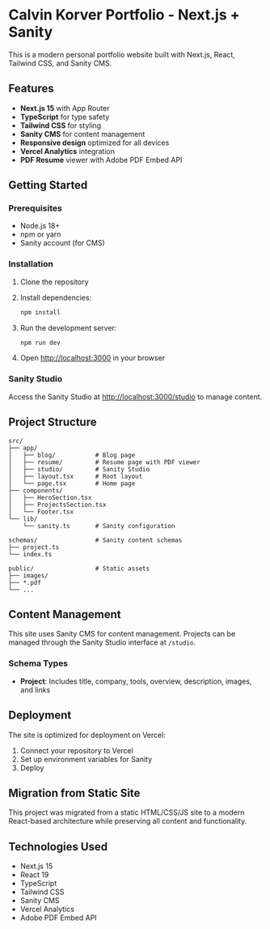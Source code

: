 # Calvin Korver Portfolio - Next.js + Sanity

This is a modern personal portfolio website built with Next.js, React, Tailwind CSS, and Sanity CMS.

## Features

- **Next.js 15** with App Router
- **TypeScript** for type safety
- **Tailwind CSS** for styling
- **Sanity CMS** for content management
- **Responsive design** optimized for all devices
- **Vercel Analytics** integration
- **PDF Resume** viewer with Adobe PDF Embed API

## Getting Started

### Prerequisites

- Node.js 18+ 
- npm or yarn
- Sanity account (for CMS)

### Installation

1. Clone the repository
2. Install dependencies:
   ```bash
   npm install
   ```

3. Run the development server:
   ```bash
   npm run dev
   ```

4. Open [http://localhost:3000](http://localhost:3000) in your browser

### Sanity Studio

Access the Sanity Studio at [http://localhost:3000/studio](http://localhost:3000/studio) to manage content.

## Project Structure

```
src/
├── app/
│   ├── blog/           # Blog page
│   ├── resume/         # Resume page with PDF viewer
│   ├── studio/         # Sanity Studio
│   ├── layout.tsx      # Root layout
│   └── page.tsx        # Home page
├── components/
│   ├── HeroSection.tsx
│   ├── ProjectsSection.tsx
│   └── Footer.tsx
└── lib/
    └── sanity.ts       # Sanity configuration

schemas/                # Sanity content schemas
├── project.ts
└── index.ts

public/                 # Static assets
├── images/
├── *.pdf
└── ...
```

## Content Management

This site uses Sanity CMS for content management. Projects can be managed through the Sanity Studio interface at `/studio`.

### Schema Types

- **Project**: Includes title, company, tools, overview, description, images, and links

## Deployment

The site is optimized for deployment on Vercel:

1. Connect your repository to Vercel
2. Set up environment variables for Sanity
3. Deploy

## Migration from Static Site

This project was migrated from a static HTML/CSS/JS site to a modern React-based architecture while preserving all content and functionality.

## Technologies Used

- Next.js 15
- React 19
- TypeScript
- Tailwind CSS
- Sanity CMS
- Vercel Analytics
- Adobe PDF Embed API
